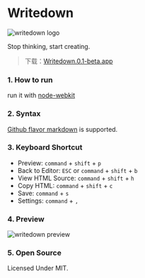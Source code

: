 # Writedown

![writedown logo](https://github.com/sofish/writedown/blob/master/src/img/mark.png)

Stop thinking, start creating.

> 下载：[Writedown.0.1-beta.app](http://url.cn/DZwQZQ)

### 1. How to run

run it with [node-webkit](https://github.com/rogerwang/node-webkit)

### 2. Syntax

[Github flavor markdown](http://github.github.com/github-flavored-markdown/) is supported.

### 3. Keyboard Shortcut

- Preview: `command` + `shift` + `p`
- Back to Editor: `ESC` or `command` + `shift` + `b`
- View HTML Source: `command` + `shift` + `h`
- Copy HTML: `command` + `shift` + `c`
- Save: `command` + `s`
- Settings: `command` + `,`

### 4. Preview

![writedown preview](http://dribbble.s3.amazonaws.com/users/9545/screenshots/1013357/_____2013-04-04___1.18.39.png)

### 5. Open Source

Licensed Under MIT.
